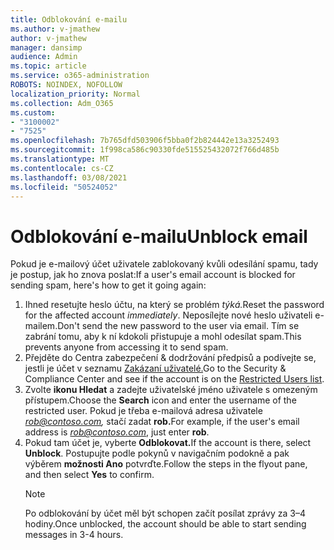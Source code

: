 ```yaml
---
title: Odblokování e-mailu
ms.author: v-jmathew
author: v-jmathew
manager: dansimp
audience: Admin
ms.topic: article
ms.service: o365-administration
ROBOTS: NOINDEX, NOFOLLOW
localization_priority: Normal
ms.collection: Adm_O365
ms.custom:
- "3100002"
- "7525"
ms.openlocfilehash: 7b765dfd503906f5bba0f2b824442e13a3252493
ms.sourcegitcommit: 1f998ca586c90330fde515525432072f766d485b
ms.translationtype: MT
ms.contentlocale: cs-CZ
ms.lasthandoff: 03/08/2021
ms.locfileid: "50524052"
---
```

# <a name="unblock-email"></a><span data-ttu-id="ec8c0-102">Odblokování e-mailu</span><span class="sxs-lookup"><span data-stu-id="ec8c0-102">Unblock email</span></span>

<span data-ttu-id="ec8c0-103">Pokud je e-mailový účet uživatele zablokovaný kvůli odesílání spamu, tady je postup, jak ho znova poslat:</span><span class="sxs-lookup"><span data-stu-id="ec8c0-103">If a user's email account is blocked for sending spam, here's how to get it going again:</span></span>

1. <span data-ttu-id="ec8c0-104">Ihned resetujte heslo účtu, na který se problém *týká.*</span><span class="sxs-lookup"><span data-stu-id="ec8c0-104">Reset the password for the affected account *immediately*.</span></span> <span data-ttu-id="ec8c0-105">Neposílejte nové heslo uživateli e-mailem.</span><span class="sxs-lookup"><span data-stu-id="ec8c0-105">Don't send the new password to the user via email.</span></span> <span data-ttu-id="ec8c0-106">Tím se zabrání tomu, aby k ní kdokoli přistupuje a mohl odesílat spam.</span><span class="sxs-lookup"><span data-stu-id="ec8c0-106">This prevents anyone from accessing it to send spam.</span></span>
2. <span data-ttu-id="ec8c0-107">Přejděte do Centra zabezpečení & dodržování předpisů a podívejte se, jestli je účet v seznamu [Zakázaní uživatelé.](https://protection.office.com/#/restrictedusers)</span><span class="sxs-lookup"><span data-stu-id="ec8c0-107">Go to the Security & Compliance Center and see if the account is on the [Restricted Users list](https://protection.office.com/#/restrictedusers).</span></span>
3. <span data-ttu-id="ec8c0-108">Zvolte **ikonu Hledat** a zadejte uživatelské jméno uživatele s omezeným přístupem.</span><span class="sxs-lookup"><span data-stu-id="ec8c0-108">Choose the **Search** icon and enter the username of the restricted user.</span></span> <span data-ttu-id="ec8c0-109">Pokud je třeba e-mailová adresa uživatele *rob@contoso.com,* stačí zadat **rob.**</span><span class="sxs-lookup"><span data-stu-id="ec8c0-109">For example, if the user's email address is *rob@contoso.com*, just enter **rob**.</span></span>
4. <span data-ttu-id="ec8c0-110">Pokud tam účet je, vyberte **Odblokovat.**</span><span class="sxs-lookup"><span data-stu-id="ec8c0-110">If the account is there, select **Unblock**.</span></span> <span data-ttu-id="ec8c0-111">Postupujte podle pokynů v navigačním podokně a pak výběrem **možnosti Ano** potvrďte.</span><span class="sxs-lookup"><span data-stu-id="ec8c0-111">Follow the steps in the flyout pane, and then select **Yes** to confirm.</span></span>  
    > [!NOTE]
    > <span data-ttu-id="ec8c0-112">Po odblokování by účet měl být schopen začít posílat zprávy za 3–4 hodiny.</span><span class="sxs-lookup"><span data-stu-id="ec8c0-112">Once unblocked, the account should be able to start sending messages in 3-4 hours.</span></span>
